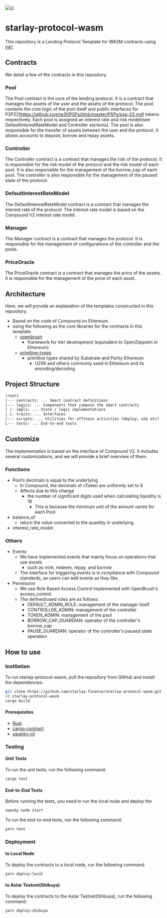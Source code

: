[![ci](https://github.com/starlay-finance/starlay-protocol-wasm/actions/workflows/ci.yml/badge.svg)](https://github.com/starlay-finance/starlay-protocol-wasm/actions/workflows/ci.yml)

# starlay-protocol-wasm

This repository is a Lending Protocol Template for WASM contracts using [ink!](https://use.ink/).

## Contracts

We detail a few of the contracts in this repository.

### Pool

The Pool contract is the core of the lending protocol. It is a contract that manages the assets of the user and the assets of the protocol.
The pool contanis the core logic of the pool itself and public interfaces for P2P22[https://github.com/w3f/PSPs/blob/master/PSPs/psp-22.md] tokens respectively. Each pool is assigned an interest rate and risk model(see DefaultInterestRateModel and Controller sections). The pool is also responsible for the transfer of assets between the user and the protocol. It allows accounts to deposit, borrow and repay assets.

### Controller

The Controller contract is a contract that manages the risk of the protocol. It is responsible for the risk model of the protocol and the risk model of each pool. It is also responsible for the management of the borrow_cap of each pool. The controller is also responsible for the management of the paused state of the protocol.

### DefaultInterestRateModel

The DefaultInterestRateModel contract is a contract that manages the interest rate of the protocol. The interest rate model is based on the Compound V2 interest rate model.

### Manager

The Manager contract is a contract that manages the protocol. It is responsible for the management of configurations of the controller and the pools.

### PriceOracle

The PriceOracle contract is a contract that manages the price of the assets. It is responsible for the management of the price of each asset.

## Architecture

Here, we will provide an explanation of the templates constructed in this repository.

- Based on the code of Compound on Ethereum.
- using the following as the core libraries for the contracts in this template.
  - [openbrush](https://github.com/727-Ventures/openbrush-contracts)
    - framework for ink! development (equivalent to OpenZeppelin in Ethereum)
  - [primitive-types](https://github.com/paritytech/parity-common/tree/master/primitive-types)
    - primitive types shared by Substrate and Parity Ethereum
      - U256 and others commonly used in Ethereum and its encoding/decoding

## Project Structure

```txt
(root)
|--- contracts: ... Smart contract definitions
|--- logics: ... Components that compose the smart contracts
| |- impls: ... State / logic implementations
| L- traits: ... Interfaces
|--- scripts: ... Utilities for offchain activities (deploy, e2e etc)
L--- tests: ... End-to-end tests
```

## Customize

The implementation is based on the interface of Compound V2.
It includes several customizations, and we will provide a brief overview of them.

### Functions

- Pool’s decimals is equal to the underlying
  - In Compound, the decimals of cToken are uniformly set to 8
  - Affects due to this change
    - the number of significant digits used when calculating liquidity is 18
      - This is because the minimum unit of the amount varies for each Pool
- balance_of
  - return the value converted to the quantity in underlying
- interest_rate_model

### Others

- Events
  - We have implemented events that mainly focus on operations that use assets
    - such as mint, redeem, repay, and borrow
  - The interface for triggering events is in compliance with Compound standards, so users can add events as they like.
- Permission
  - We use Role Based Access Control implemented with OpenBrush's access_control
  - The defined/used roles are as follows:
    - DEFAULT_ADMIN_ROLE: management of the manager itself
    - CONTROLLER_ADMIN: management of the controller
    - TOKEN_ADMIN: management of the pool
    - BORROW_CAP_GUARDIAN: operator of the controller's borrow_cap
    - PAUSE_GUARDIAN: operator of the controller's paused state operation

## How to use

### Instllation

To run starlay-protocol-wasm, pull the repository from GitHub and install the dependencies.

```bash
git clone https://github.com/starlay-finance/starlay-protocol-wasm.git
cd starlay-protocol-wasm
cargo build
```

#### Prerequisites

- [Rust](https://www.rust-lang.org/tools/install)
- [cargo-contract](https://github.com/paritytech/cargo-contract)
- [swanky-cli](https://github.com/AstarNetwork/swanky-cli)

### Testing

#### Unit Tests

To run the unit tests, run the following command:

```bash
cargo test
```

#### End-to-End Tests

Before running the tests, you need to run the local node and deploy the

```bash
swanky node start
```

To run the end-to-end tests, run the following command:

```bash
yarn test
```

### Deployment

#### to Local Node

To deploy the contracts to a local node, run the following command:

```bash
yarn deploy:local
```

#### to Astar Testnet(Shibuya)

To deploy the contracts to the Astar Testnet(Shibuya), run the following command:

```bash
yarn deploy:shibuya
```
